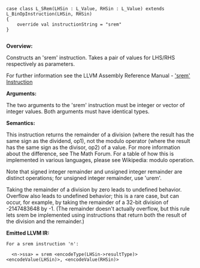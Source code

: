 
```



case class L_SRem(LHSin : L_Value, RHSin : L_Value) extends L_BinOpInstruction(LHSin, RHSin) 
{
    override val instructionString = "srem"
}


```

**Overview:**

Constructs an 'srem' instruction. Takes a pair of values for LHS/RHS respectively as parameters.

For further information see the LLVM Assembly Reference Manual - ['srem' Instruction](http://llvm.org/docs/LangRef.html#i_srem)

**Arguments:**

The two arguments to the 'srem' instruction must be integer or vector of integer values. Both arguments must have identical types.

**Semantics:**

This instruction returns the remainder of a division (where the result has the same sign as the dividend, op1), not the modulo operator (where the result has the same sign as the divisor, op2) of a value. For more information about the difference, see The Math Forum. For a table of how this is implemented in various languages, please see Wikipedia: modulo operation.

Note that signed integer remainder and unsigned integer remainder are distinct operations; for unsigned integer remainder, use 'urem'.

Taking the remainder of a division by zero leads to undefined behavior. Overflow also leads to undefined behavior; this is a rare case, but can occur, for example, by taking the remainder of a 32-bit division of -2147483648 by -1. (The remainder doesn't actually overflow, but this rule lets srem be implemented using instructions that return both the result of the division and the remainder.)

**Emitted LLVM IR:**
```
For a srem instruction 'n':

  <n->ssa> = srem <encodeType(LHSin->resultType)> <encodeValue(LHSin)>, <encodeValue(RHSin)>         
```